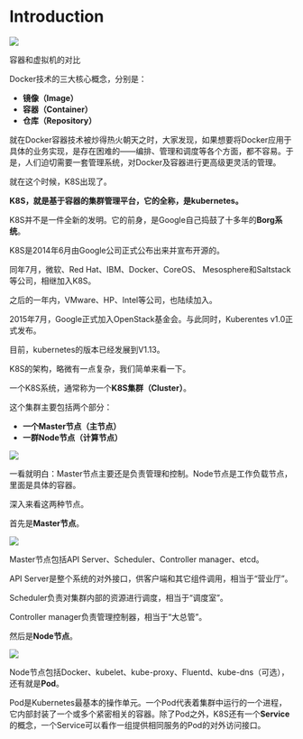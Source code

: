 # Introduction

![](https://pic3.zhimg.com/80/v2-c2a31e2008835b2974170ad1dbac0d42_hd.jpg)

容器和虚拟机的对比

Docker技术的三大核心概念，分别是：

* **镜像（Image）**
* **容器（Container）**
* **仓库（Repository）**

就在Docker容器技术被炒得热火朝天之时，大家发现，如果想要将Docker应用于具体的业务实现，是存在困难的——编排、管理和调度等各个方面，都不容易。于是，人们迫切需要一套管理系统，对Docker及容器进行更高级更灵活的管理。

就在这个时候，K8S出现了。

**K8S，就是基于容器的集群管理平台，它的全称，是kubernetes。**

K8S并不是一件全新的发明。它的前身，是Google自己捣鼓了十多年的**Borg系统**。

  


K8S是2014年6月由Google公司正式公布出来并宣布开源的。

  


同年7月，微软、Red Hat、IBM、Docker、CoreOS、 Mesosphere和Saltstack 等公司，相继加入K8S。  


  


之后的一年内，VMware、HP、Intel等公司，也陆续加入。  


  


2015年7月，Google正式加入OpenStack基金会。与此同时，Kuberentes v1.0正式发布。

  


目前，kubernetes的版本已经发展到V1.13。

  


  


K8S的架构，略微有一点复杂，我们简单来看一下。

  


一个K8S系统，通常称为一个**K8S集群（Cluster）**。

  


这个集群主要包括两个部分：

* **一个Master节点（主节点）**
* **一群Node节点（计算节点）**

  


  


![](https://pic4.zhimg.com/80/v2-466804fc47bd2e939e0413d9c32170af_hd.jpg)

  


  


一看就明白：Master节点主要还是负责管理和控制。Node节点是工作负载节点，里面是具体的容器。

  


深入来看这两种节点。

  


首先是**Master节点**。

  


  


![](https://pic2.zhimg.com/80/v2-7fa63b292368c8f21bd4582861a6983d_hd.jpg)

  


  


Master节点包括API Server、Scheduler、Controller manager、etcd。

  


API Server是整个系统的对外接口，供客户端和其它组件调用，相当于“营业厅”。

  


Scheduler负责对集群内部的资源进行调度，相当于“调度室”。

  


Controller manager负责管理控制器，相当于“大总管”。

  


然后是**Node节点**。

  


  


![](https://pic4.zhimg.com/80/v2-8cb338cd8923fa0e6857f45facc8f00f_hd.jpg)

  


  


Node节点包括Docker、kubelet、kube-proxy、Fluentd、kube-dns（可选），还有就是**Pod**。

  


Pod是Kubernetes最基本的操作单元。一个Pod代表着集群中运行的一个进程，它内部封装了一个或多个紧密相关的容器。除了Pod之外，K8S还有一个**Service**的概念，一个Service可以看作一组提供相同服务的Pod的对外访问接口。

